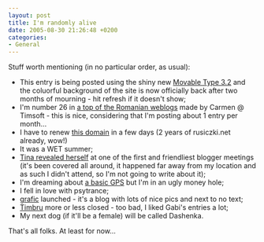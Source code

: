 ```yaml
---
layout: post
title: I'm randomly alive
date: 2005-08-30 21:26:48 +0200
categories:
- General
---
```

Stuff worth mentioning (in no particular order, as usual):

<ul>
<li>This entry is being posted using the shiny new <a href="http://www.sixapart.com/movabletype/news/2005/08/movable_type_3_2.html">Movable Type 3.2</a> and the coluorful background of the site is now officially back after two months of mourning - hit refresh if it doesn't show;</li>
<li>I'm number 26 in <a href="http://www.timsoft.ro/weblog/index.php?title=un_top_al_weblogurilor_romanesti_avem_we&amp;more=1&amp;c=1&amp;tb=1&amp;pb=1">a top of the Romanian weblogs</a> made by Carmen @ Timsoft - this is nice, considering that I'm posting about 1 entry per month...</li>
<li>I have to renew <a href="http://www.rusiczki.net/">this domain</a> in a few days (2 years of rusiczki.net already, wow!)</li>
<li>It was a WET summer;</li>
<li><a href="http://perfectlyimperfect.blogspot.com/patric_tina.jpg">Tina revealed herself</a> at one of the first and friendliest blogger meetings (it's been covered all around, it happened far away from my location and as such I didn't attend, so I'm not going to write about it);</li>
<li>I'm dreaming about <a href="http://www.garmin.com/products/etrex/">a basic GPS</a> but I'm in an ugly money hole;</li>
<li>I fell in love with psytrance;</li>
<li><a href="http://grafic.uv.ro">grafic</a> launched - it's a blog with lots of nice pics and next to no text;</li>
<li><a href="http://www.timbru.com">Timbru</a> more or less closed - too bad, I liked Gabi's entries a lot;</li>
<li>My next dog (if it'll be a female) will be called Dashenka.</li>
</ul>
That's all folks. At least for now...
